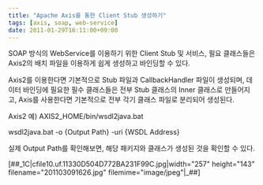 ```yaml
---
title: "Apache Axis를 통한 Client Stub 생성하기"
tags: [axis, soap, web-service]
date: 2011-01-29T16:11:00+09:00
---
```


SOAP 방식의 WebService를 이용하기 위한 Client Stub 및 서비스, 필요 클래스들은 Axis2의 배치 파일을 이용하게 쉽게 생성하고 바인딩할 수 있다.  
  
Axis2를 이용한다면 기본적으로 Stub 파일과 CallbackHandler 파일이 생성되며, 데이터 바인딩에 필요한 필수 클래스들은 전부 Stub 클래스의 Inner 클래스로 만들어지고, Axis를 사용한다면 기본적으로 전부 각기 클래스 파일로 분리되어 생성된다.  
  
Axis2 예) AXIS2\_HOME/bin/wsdl2java.bat

wsdl2java.bat -o {Output Path} -uri {WSDL Address}  

  
실제 Output Path를 확인해보면, 해당 패키지와 클래스가 생성된 것을 확인할 수 있다.  

[##\_1C|cfile10.uf.11330D504D772BA231F99C.jpg|width="257" height="143" filename="201103091626.jpg" filemime="image/jpeg"|\_##]

  
